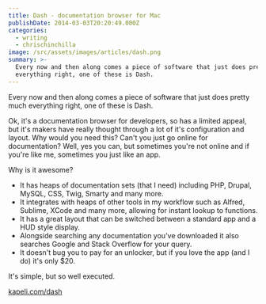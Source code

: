 ```yaml
---
title: Dash - documentation browser for Mac
publishDate: 2014-03-03T20:20:49.000Z
categories:
  - writing
  - chrischinchilla
image: /src/assets/images/articles/dash.png
summary: >-
  Every now and then along comes a piece of software that just does pretty much
  everything right, one of these is Dash.
---
```


Every now and then along comes a piece of software that just does pretty much everything right, one of these is Dash.

Ok, it's a documentation browser for developers, so has a limited appeal, but it's makers have really thought through a lot of it's configuration and layout. Why would you need this? Can't you just go online for documentation? Well, yes you can, but sometimes you're not online and if you're like me, sometimes you just like an app.

Why is it awesome?<ul><li>It has heaps of documentation sets (that I need) including PHP, Drupal, MySQL, CSS, Twig, Smarty and many more.</li><li>It integrates with heaps of other tools in my workflow such as Alfred, Sublime, XCode and many more, allowing for instant lookup to functions.</li><li>It has a great layout that can be switched between a standard app and a HUD style display.</li><li>Alongside searching any documentation you've downloaded it also searches Google and Stack Overflow for your query.</li><li>It doesn't bug you to pay for an unlocker, but if you love the app (and I do) it's only $20.</li></ul>

It's simple, but so well executed.

<a href="https://kapeli.com/dash" target="_blank">kapeli.com/dash</a>
